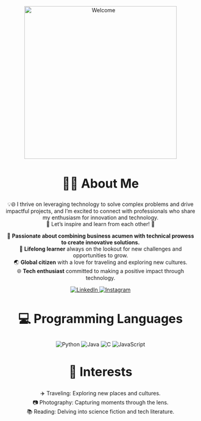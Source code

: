 <!-- Welcome Image -->
<p align="center">
  <img src="https://giphy.com/gifs/cyrilblondel-crypto-bitcoin-trading-xTrL2z0L8j4KeldZ2S" alt="Welcome" width="400"/>
</p>

<!-- The About Me section -->
<div align="center">
    <h2 style="font-size: 32px;">👩‍💻 About Me</h2>
</div>

<!-- Introduction Section -->
<p align="center">
💡🌐 I thrive on leveraging technology to solve complex problems and drive impactful projects, and I’m excited to connect with professionals who share my enthusiasm for innovation and technology.<br>
🩵 Let’s inspire and learn from each other! 🩵
</p>

<p align="center">
  🌟 <b>Passionate about combining business acumen with technical prowess to create innovative solutions.</b><br>
  🌱 <b>Lifelong learner</b> always on the lookout for new challenges and opportunities to grow.<br>
  🌏 <b>Global citizen</b> with a love for traveling and exploring new cultures.<br>
  🌐 <b>Tech enthusiast</b> committed to making a positive impact through technology.<br>
</p>

<!-- Profile links -->
<p align="center">
  <a href="https://www.linkedin.com/in/yihanwang77/">
    <img src="https://img.shields.io/badge/LinkedIn-0077B5?style=for-the-badge&logo=linkedin&logoColor=white" alt="LinkedIn"/>
  </a>
  <a href="https://www.instagram.com/arina_yih/">
    <img src="https://img.shields.io/badge/Instagram-E4405F?style=for-the-badge&logo=instagram&logoColor=white" alt="Instagram"/>
  </a>
</p>

<!-- Programming Languages section -->
<div align="center">
    <h2 style="font-size: 32px;">💻 Programming Languages</h2>
</div>

<p align="center">
  <img src="https://img.shields.io/badge/Python-3776AB?style=for-the-badge&logo=python&logoColor=white" alt="Python"/>
  <img src="https://img.shields.io/badge/Java-007396?style=for-the-badge&logo=java&logoColor=white" alt="Java"/>
  <img src="https://img.shields.io/badge/C-00599C?style=for-the-badge&logo=c&logoColor=white" alt="C"/>
  <img src="https://img.shields.io/badge/JavaScript-F7DF1E?style=for-the-badge&logo=javascript&logoColor=black" alt="JavaScript"/>
</p>

<!-- Interests Section -->
<div align="center">
  <h2 style="font-size: 32px;">🌟 Interests</h2>
</div>

<p align="center">
  ✈️ Traveling: Exploring new places and cultures.<br>
  📷 Photography: Capturing moments through the lens.<br>
  📚 Reading: Delving into science fiction and tech literature.<br>
</p>


<!-- GitHub Stats section (commented because the Stats doesn't look good for now)
<div align="center">
  <h2 style="font-size: 32px;">📈 My GitHub Stats</h2>
</div>

<p align="center">
  <img src="https://github-readme-stats.vercel.app/api?username=arinaa77&show_icons=true&theme=radical" alt="GitHub Stats"/>
</p>
-->

